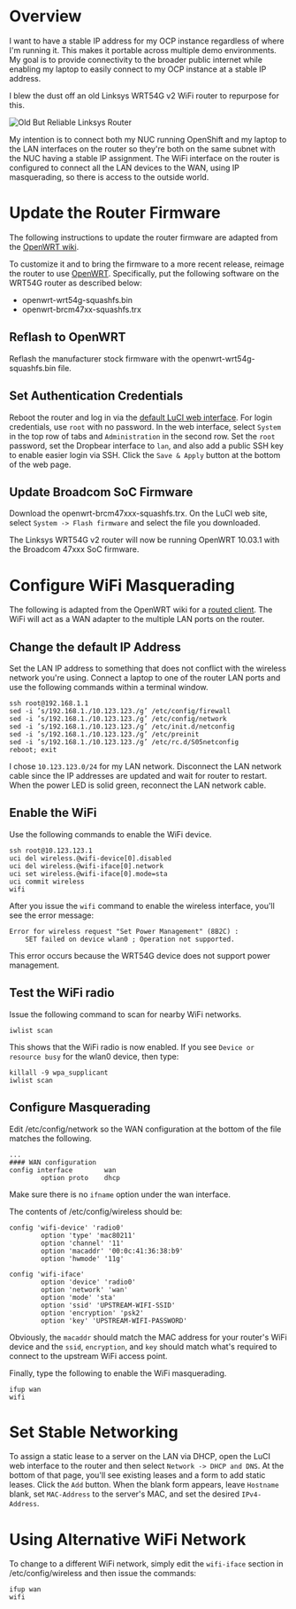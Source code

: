 # Overview
I want to have a stable IP address for my OCP instance regardless
of where I'm running it.  This makes it portable across multiple
demo environments.  My goal is to provide connectivity to the broader
public internet while enabling my laptop to easily connect to my
OCP instance at a stable IP address.

I blew the dust off an old Linksys WRT54G v2 WiFi router to repurpose
for this.

![Old But Reliable Linksys Router](linksys-router.png)

My intention is to connect both my NUC running OpenShift and my
laptop to the LAN interfaces on the router so they're both on the
same subnet with the NUC having a stable IP assignment.  The WiFi
interface on the router is configured to connect all the LAN devices
to the WAN, using IP masquerading, so there is access to the outside
world.

# Update the Router Firmware
The following instructions to update the router firmware are adapted
from the [OpenWRT wiki](https://wiki.openwrt.org/toh/linksys/wrt54g#installing_openwrt).

To customize it and to bring the firmware to a more recent
release, reimage the router to use [OpenWRT](https://openwrt.org).
Specifically, put the following software on the WRT54G router as described below:

* openwrt-wrt54g-squashfs.bin
* openwrt-brcm47xx-squashfs.trx

## Reflash to OpenWRT
Reflash the manufacturer stock firmware with the
openwrt-wrt54g-squashfs.bin file.

## Set Authentication Credentials
Reboot the router and log in via the [default LuCI web interface](http://192.168.1.1/).
For login credentials, use `root` with no password.  In the web
interface, select `System` in the top row of tabs and `Administration`
in the second row.  Set the `root` password, set the Dropbear
interface to `lan`, and also add a public SSH key to enable easier
login via SSH.  Click the `Save & Apply` button at the bottom of
the web page.

## Update Broadcom SoC Firmware
Download the openwrt-brcm47xxx-squashfs.trx.  On the LuCI web site,
select `System -> Flash firmware` and select the file you downloaded.

The Linksys WRT54G v2 router will now be running OpenWRT 10.03.1
with the Broadcom 47xxx SoC firmware.

# Configure WiFi Masquerading
The following is adapted from the OpenWRT wiki for a [routed client](https://wiki.openwrt.org/doc/recipes/routedclient).  The WiFi will act as a WAN adapter to the multiple LAN ports on the router.

## Change the default IP Address
Set the LAN IP address to something that does not conflict with the wireless network you're using.  Connect a laptop to one of the router LAN ports and use the following commands within a terminal window.

    ssh root@192.168.1.1
    sed -i ’s/192.168.1./10.123.123./g’ /etc/config/firewall
    sed -i ’s/192.168.1./10.123.123./g’ /etc/config/network
    sed -i ’s/192.168.1./10.123.123./g’ /etc/init.d/netconfig
    sed -i ’s/192.168.1./10.123.123./g’ /etc/preinit
    sed -i ’s/192.168.1./10.123.123./g’ /etc/rc.d/S05netconfig
    reboot; exit

I chose `10.123.123.0/24` for my LAN network.  Disconnect the LAN
network cable since the IP addresses are updated and wait for router
to restart.  When the power LED is solid green, reconnect the LAN
network cable.

## Enable the WiFi
Use the following commands to enable the WiFi device.

    ssh root@10.123.123.1
    uci del wireless.@wifi-device[0].disabled
    uci del wireless.@wifi-iface[0].network
    uci set wireless.@wifi-iface[0].mode=sta
    uci commit wireless
    wifi

After you issue the `wifi` command to enable the wireless interface, you'll see the error message:

    Error for wireless request "Set Power Management" (8B2C) :
        SET failed on device wlan0 ; Operation not supported.

This error occurs because the WRT54G device does not support power
management.

## Test the WiFi radio
Issue the following command to scan for nearby WiFi networks.

    iwlist scan

This shows that the WiFi radio is now enabled.  If you see `Device or resource busy` for the wlan0 device, then type:

    killall -9 wpa_supplicant
    iwlist scan

## Configure Masquerading
Edit /etc/config/network so the WAN configuration at the bottom of the file matches the following.

    ...
    #### WAN configuration
    config interface        wan
            option proto    dhcp

Make sure there is no `ifname` option under the wan interface.

The contents of /etc/config/wireless should be:

    config 'wifi-device' 'radio0'
            option 'type' 'mac80211'
            option 'channel' '11'
            option 'macaddr' '00:0c:41:36:38:b9'
            option 'hwmode' '11g'
    
    config 'wifi-iface'
            option 'device' 'radio0'
            option 'network' 'wan'
            option 'mode' 'sta'
            option 'ssid' 'UPSTREAM-WIFI-SSID'
            option 'encryption' 'psk2'
            option 'key' 'UPSTREAM-WIFI-PASSWORD'

Obviously, the `macaddr` should match the MAC address for your
router's WiFi device and the `ssid`, `encryption`, and `key` should
match what's required to connect to the upstream WiFi access point.

Finally, type the following to enable the WiFi masquerading.

    ifup wan
    wifi

# Set Stable Networking
To assign a static lease to a server on the LAN via DHCP, open the
LuCI web interface to the router and then select `Network -> DHCP
and DNS`.  At the bottom of that page, you'll see existing leases
and a form to add static leases.  Click the `Add` button.  When the
blank form appears, leave `Hostname` blank, set `MAC-Address` to
the server's MAC, and set the desired `IPv4-Address`.

# Using Alternative WiFi Network
To change to a different WiFi network, simply edit the `wifi-iface`
section in /etc/config/wireless and then issue the commands:

    ifup wan
    wifi

